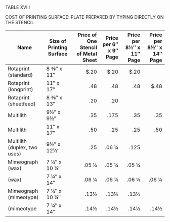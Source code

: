 TABLE XVIII 

COST OF PRINTING SURFACE: PLATE PREPARED BY TYPING DIRECTLY 
ON THE STENCIL 

|Name | Size of Printing Surface | Price of One Stencil of Metal Sheet | Price per 6″ x 9″ Page| Price per 8½″ x 11″ Page | Price per 8½″ x 14″ Page|
|----|----|----:|----:|----:|----:|
| Rotaprint (standard) | 8 ⅜″ x 11″ | $.20 | $.20 | $.20 | |
| Rotaprint (longprint) | 11″ x 17″ | .48 | .48 | .48 | $.48 |
| Rotaprint (sheetfeed) | 8 ⅜″ x 13″ | .20 | .20 | | |
| Multilith | 9½″ x 9½″ | .35 | .175 | .35 | .35 |
| Multilith | 11″ x 17″ | .50 | .25 | .25 | .50 |
| Multilith (duplex, two uses) | 9½″ x 12½″ | .25 | .06 ¼ | .125 | |
| Mimeograph (wax) | 7 ¼″ x 10 ¼″ | .05 ¼ | .05 ¼ | .05 ¼ | |
| (wax) | 7 ¼″ x 14″ | .06 ¼ | .06 ¼ | .06 ¼ | .06 ¼ |
| Mimeograph (mimeotype) | 7 ¼″ x 10 ¼″ | .13½ | .13½ | .13½ | |
| (mimeotype | 7 ¼″ x 14″ | .14½ | .14½ | .14½ | .14½ |

